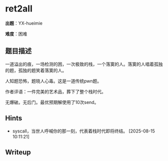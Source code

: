 # ret2all

**出题**：YX-hueimie

**难度**：困难

## 题目描述

一道溢出的痕，一场检测的困，一次极致的栈，一个落寞的人。落寞的人唱着孤独的题，孤独的题笑着落寞的人。

人知题恐怖，题晓人心毒。这是一道传统pwn题。

作者评语：一件完美的艺术品，葬下了整个栈时代。

无爆破。无后门。最优预期解使用了10次send。

## Hints

- syscall，当世人呼喊你的那一刻，代表着栈时代即将终结。 [2025-08-15 10:11:21]

## Writeup

